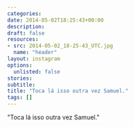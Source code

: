 ```yaml
---
categories:
date: 2014-05-02T18:25:43+00:00
description:
draft: false
resources:
- src: 2014-05-02_18-25-43_UTC.jpg
  name: "header"
layout: instagram
options:
  unlisted: false
stories:
subtitle:
title: "Toca lá isso outra vez Samuel."
tags: []
---
```


"Toca lá isso outra vez Samuel."
